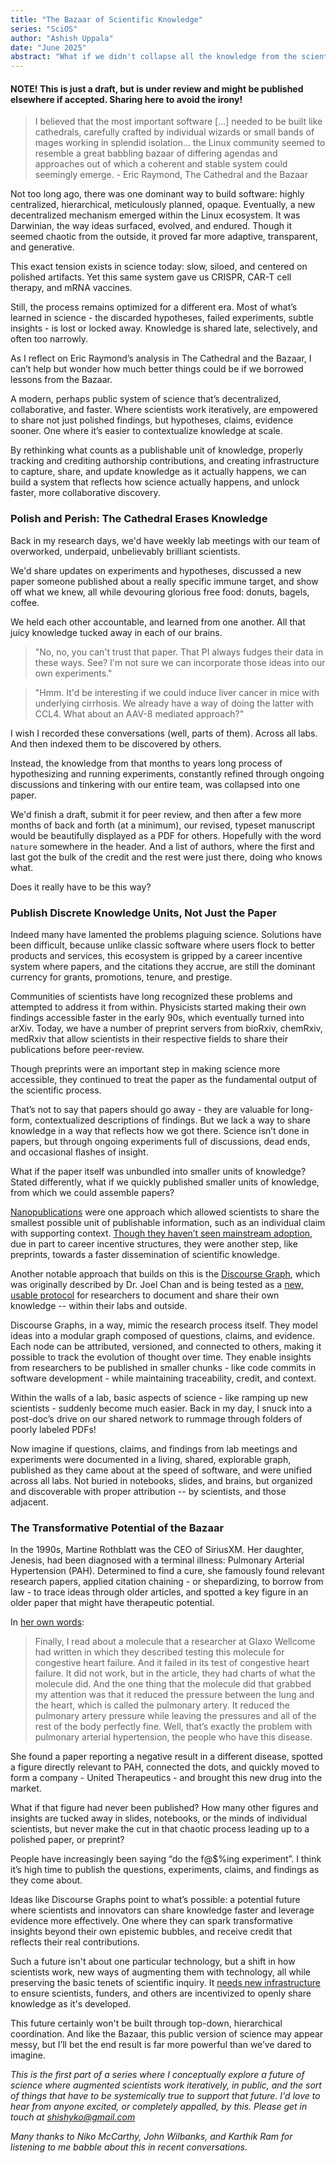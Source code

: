 ```yaml
---
title: "The Bazaar of Scientific Knowledge"
series: "SciOS"
author: "Ashish Uppala"
date: "June 2025"
abstract: "What if we didn't collapse all the knowledge from the scientific process into one paper?"
---
```


#### NOTE! This is just a draft, but is under review and might be published elsewhere if accepted. Sharing here to avoid the irony!

> I believed that the most important software [...] needed to be built like cathedrals, carefully crafted by individual wizards or small bands of mages working in splendid isolation... the Linux community seemed to resemble a great babbling bazaar of differing agendas and approaches out of which a coherent and stable system could seemingly emerge. - Eric Raymond, The Cathedral and the Bazaar

Not too long ago, there was one dominant way to build software: highly centralized, hierarchical, meticulously planned, opaque. Eventually, a new decentralized mechanism emerged within the Linux ecosystem. It was Darwinian, the way ideas surfaced, evolved, and endured. Though it seemed chaotic from the outside, it proved far more adaptive, transparent, and generative.

This exact tension exists in science today: slow, siloed, and centered on polished artifacts. Yet this same system gave us CRISPR, CAR-T cell therapy, and mRNA vaccines.

Still, the process remains optimized for a different era. Most of what’s learned in science - the discarded hypotheses, failed experiments, subtle insights - is lost or locked away. Knowledge is shared late, selectively, and often too narrowly.

As I reflect on Eric Raymond’s analysis in The Cathedral and the Bazaar, I can’t help but wonder how much better things could be if we borrowed lessons from the Bazaar.

A modern, perhaps public system of science that’s decentralized, collaborative, and faster. Where scientists work iteratively, are empowered to share not just polished findings, but hypotheses, claims, evidence sooner. One where it’s easier to contextualize knowledge at scale.

By rethinking what counts as a publishable unit of knowledge, properly tracking and crediting authorship contributions, and creating infrastructure to capture, share, and update knowledge as it actually happens, we can build a system that reflects how science actually happens, and unlock faster, more collaborative discovery. 

### Polish and Perish: The Cathedral Erases Knowledge 

Back in my research days, we'd have weekly lab meetings with our team of overworked, underpaid, unbelievably brilliant scientists.

We'd share updates on experiments and hypotheses, discussed a new paper someone published about a really specific immune target, and show off what we knew, all while devouring glorious free food: donuts, bagels, coffee.

We held each other accountable, and learned from one another. All that juicy knowledge tucked away in each of our brains.

> "No, no, you can't trust that paper. That PI always fudges their data in these ways. See? I'm not sure we can incorporate those ideas into our own experiments."


> "Hmm. It'd be interesting if we could induce liver cancer in mice with underlying cirrhosis. We already have a way of doing the latter with CCL4. What about an AAV-8 mediated approach?"

I wish I recorded these conversations (well, parts of them). Across all labs. And then indexed them to be discovered by others.

Instead, the knowledge from that months to years long process of hypothesizing and running experiments, constantly refined through ongoing discussions and tinkering with our entire team, was collapsed into one paper.

We'd finish a draft, submit it for peer review, and then after a few more months of back and forth (at a minimum), our revised, typeset manuscript would be beautifully displayed as a PDF for others. Hopefully with the word  `nature` somewhere in the header. And a list of authors, where the first and last got the bulk of the credit and the rest were just there, doing who knows what.

Does it really have to be this way?

### Publish Discrete Knowledge Units, Not Just the Paper

Indeed many have lamented the problems plaguing science. Solutions have been difficult, because unlike classic software where users flock to better products and services, this ecosystem is gripped by a career incentive system where papers, and the citations they accrue, are still the dominant currency for grants, promotions, tenure, and prestige.

Communities of scientists have long recognized these problems and attempted to address it from within. Physicists started making their own findings accessible faster in the early 90s, which eventually turned into arXiv. Today, we have a number of preprint servers from bioRxiv, chemRxiv, medRxiv that allow scientists in their respective fields to share their publications before peer-review.

Though preprints were an important step in making science more accessible, they continued to treat the paper as the fundamental output of the scientific process.

That’s not to say that papers should go away - they are valuable for long-form, contextualized descriptions of findings. But we lack a way to share knowledge in a way that reflects how we got there. Science isn’t done in papers, but through ongoing experiments full of discussions, dead ends, and occasional flashes of insight.

What if the paper itself was unbundled into smaller units of knowledge? Stated differently, what if we quickly published smaller units of knowledge, from which we could assemble papers?

[Nanopublications](https://nanopub.net/) were one approach which allowed scientists to share the smallest possible unit of publishable information, such as an individual claim with supporting context. [Though they haven’t seen mainstream adoption](https://arxiv.org/pdf/1303.2446), due in part to career incentive structures, they were another step, like preprints, towards a faster dissemination of scientific knowledge.

Another notable approach that builds on this is the [Discourse Graph](https://joelchan.me/assets/pdf/Discourse_Graphs_for_Augmented_Knowledge_Synthesis_What_and_Why.pdf), which was originally described by Dr. Joel Chan and is being tested as a [new, usable protocol](https://discoursegraphs.com/) for researchers to document and share their own knowledge -- within their labs and outside.

Discourse Graphs, in a way, mimic the research process itself. They model ideas into a modular graph composed of questions, claims, and evidence. Each node can be attributed, versioned, and connected to others, making it possible to track the evolution of thought over time. They enable insights from researchers to be published in smaller chunks - like code commits in software development - while maintaining traceability, credit, and context.

Within the walls of a lab, basic aspects of science - like ramping up new scientists - suddenly become much easier. Back in my day, I snuck into a post-doc’s drive on our shared network to rummage through folders of poorly labeled PDFs!

Now imagine if questions, claims, and findings from lab meetings and experiments were documented in a living, shared, explorable graph, published as they came about at the speed of software, and were unified across all labs. Not buried in notebooks, slides, and brains, but organized and discoverable with proper attribution -- by scientists, and those adjacent.

### The Transformative Potential of the Bazaar

In the 1990s, Martine Rothblatt was the CEO of SiriusXM. Her daughter, Jenesis, had been diagnosed with a terminal illness: Pulmonary Arterial Hypertension (PAH). Determined to find a cure, she famously found relevant research papers, applied citation chaining - or shepardizing, to borrow from law - to trace ideas through older articles, and spotted a key figure in an older paper that might have therapeutic potential.

In [her own words](https://tim.blog/2020/12/17/martine-rothblatt-transcript/):

> Finally, I read about a molecule that a researcher at Glaxo Wellcome had written in which they described testing this molecule for congestive heart failure. And it failed in its test of congestive heart failure. It did not work, but in the article, they had charts of what the molecule did. And the one thing that the molecule did that grabbed my attention was that it reduced the pressure between the lung and the heart, which is called the pulmonary artery. It reduced the pulmonary artery pressure while leaving the pressures and all of the rest of the body perfectly fine. Well, that’s exactly the problem with pulmonary arterial hypertension, the people who have this disease.

She found a paper reporting a negative result in a different disease, spotted a figure directly relevant to PAH, connected the dots, and quickly moved to form a company - United Therapeutics - and brought this new drug into the market.

What if that figure had never been published? How many other figures and insights are tucked away in slides, notebooks, or the minds of individual scientists, but never make the cut in that chaotic process leading up to a polished paper, or preprint?

People have increasingly been saying “do the f@$%ing experiment”. I think it’s high time to publish the questions, experiments, claims, and findings as they come about.

Ideas like Discourse Graphs point to what’s possible: a potential future where scientists and innovators can share knowledge faster and leverage evidence more effectively. One where they can spark transformative insights beyond their own epistemic bubbles, and receive credit that reflects their real contributions.

Such a future isn't about one particular technology, but a shift in how scientists work, new ways of augmenting them with technology, all while preserving the basic tenets of scientific inquiry. It [needs new infrastructure](https://scholar.google.com/citations?view_op=view_citation&hl=en&user=4EXyZ14AAAAJ&sortby=pubdate&citation_for_view=4EXyZ14AAAAJ:SIv7DqKytYAC) to ensure scientists, funders, and others are incentivized to openly share knowledge as it's developed.

This future certainly won't be built through top-down, hierarchical coordination. And like the Bazaar, this public version of science may appear messy, but I’ll bet the end result is far more powerful than we’ve dared to imagine.

*This is the first part of a series where I conceptually explore a future of science where augmented scientists work iteratively, in public, and the sort of things that have to be systemically true to support that future. I'd love to hear from anyone excited, or completely appalled, by this. Please get in touch at shishyko@gmail.com*

*Many thanks to Niko McCarthy, John Wilbanks, and Karthik Ram for listening to me babble about this in recent conversations.*